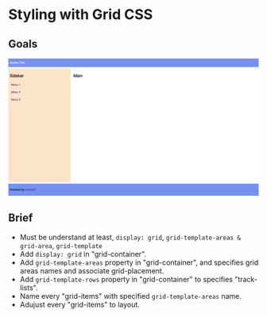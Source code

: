 # Styling with Grid CSS

## Goals
![App Screenshot](./images/result.png)

## Brief
- Must be understand at least, `display: grid`, `grid-template-areas & grid-area`, `grid-template`
- Add `display: grid` in "grid-container".
- Add `grid-template-areas` property in "grid-container", and specifies grid areas names and associate grid-placement.
- Add `grid-template-rows` property in "grid-container" to specifies "track-lists".
- Name every "grid-items" with specified `grid-template-areas` name.
- Adujust every "grid-items" to layout.